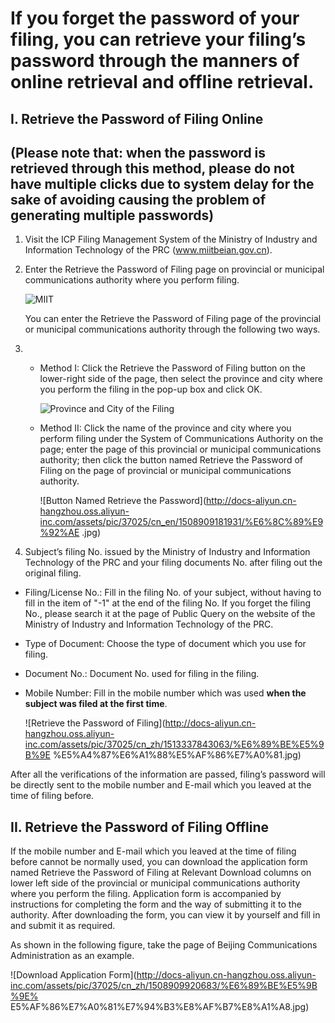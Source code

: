 # **If you forget the password of your filing, you can retrieve your filing’s password through the manners of online retrieval and offline retrieval.**

## **I. Retrieve the Password of Filing Online**

## (Please note that: when the password is retrieved through this method, please do not have multiple clicks due to system delay for the sake of avoiding causing the problem of generating multiple passwords)

1. Visit the ICP Filing Management System of the Ministry of Industry and Information Technology of the PRC (www.miitbeian.gov.cn).

2. Enter the Retrieve the Password of Filing page on provincial or municipal communications authority where you perform filing.

   ![MIIT](http://docs-aliyun.cn-hangzhou.oss.aliyun-inc.com/assets/pic/37025/cn_zh/1508908582362/MIIT.jpg)

   You can enter the Retrieve the Password of Filing page of the provincial or municipal communications authority through the following two ways.

3. - Method I: Click the Retrieve the Password of Filing button on the lower-right side of the page, then select the province and city where you perform the filing in the pop-up box and click OK.

     ![Province and City of the Filing](http://docs-aliyun.cn-hangzhou.oss.aliyun-inc.com/assets/pic/37025/cn_zh/1508908848955/%E9%80%89%E6%8B%A9%E7%9C%81%E5%B8%82.jpg)

   - Method II: Click the name of the province and city where you perform filing under the System of Communications Authority on the page; enter the page of this provincial or municipal communications authority; then click the button named Retrieve the Password of Filing on the page of provincial or municipal communications authority.

     ![Button Named Retrieve the Password](http://docs-aliyun.cn-hangzhou.oss.aliyun-inc.com/assets/pic/37025/cn_en/1508909181931/%E6%8C%89%E9%92%AE .jpg)

4. Subject’s filing No. issued by the Ministry of Industry and Information Technology of the PRC and your filing documents No. after filing out the original filing.

- Filing/License No.: Fill in the filing No. of your subject, without having to fill in the item of "-1" at the end of the filing No. If you forget the filing No., please search it at the page of Public Query on the website of the Ministry of Industry and Information Technology of the PRC.

- Type of Document: Choose the type of document which you use for filing.

- Document No.: Document No. used for filing in the filing.

- Mobile Number: Fill in the mobile number which was used **when the subject was filed at the first time**.

  ![Retrieve the Password of Filing](http://docs-aliyun.cn-hangzhou.oss.aliyun-inc.com/assets/pic/37025/cn_zh/1513337843063/%E6%89%BE%E5%9B%9E %E5%A4%87%E6%A1%88%E5%AF%86%E7%A0%81.jpg)

After all the verifications of the information are passed, filing’s password will be directly sent to the mobile number and E-mail which you leaved at the time of filing before.

## **II. Retrieve the Password of Filing Offline**

If the mobile number and E-mail which you leaved at the time of filing before cannot be normally used, you can download the application form named Retrieve the Password of Filing at Relevant Download columns on lower left side of the provincial or municipal communications authority where you perform the filing. Application form is accompanied by instructions for completing the form and the way of submitting it to the authority. After downloading the form, you can view it by yourself and fill in and submit it as required.

As shown in the following figure, take the page of Beijing Communications Administration as an example.

![Download Application Form](http://docs-aliyun.cn-hangzhou.oss.aliyun-inc.com/assets/pic/37025/cn_zh/1508909920683/%E6%89%BE%E5%9B%9E% E5%AF%86%E7%A0%81%E7%94%B3%E8%AF%B7%E8%A1%A8.jpg)